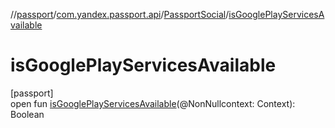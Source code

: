 //[passport](../../../index.md)/[com.yandex.passport.api](../index.md)/[PassportSocial](index.md)/[isGooglePlayServicesAvailable](is-google-play-services-available.md)

# isGooglePlayServicesAvailable

[passport]\
open fun [isGooglePlayServicesAvailable](is-google-play-services-available.md)(@NonNullcontext: Context): Boolean
